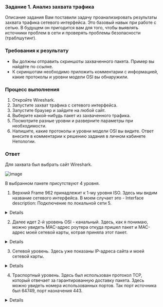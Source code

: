 ### Задание 1. Анализ захвата трафика

Описание задания 
Вам поставили задачу проанализировать результаты захвата трафика сетевого интерфейса. Это базовый навык при работе с сетью. В будущем он пригодится вам для того, чтобы выявлять источники проблем в сети и проверять проблемы безопасности (траблшутинг). 

### Требования к результату
- Вы должны отправить скриншоты захваченного пакета. Пример вы найдёте по ссылке.
- К скриншотам необходимо приложить комментарии с информацией, какие протоколы и уровни модели OSI вы обнаружили. 

### Процесс выполнения
1. Откройте Wireshark.
2. Запустите захват трафика с сетевого интерфейса.
3. Запустите браузер и зайдите на любой сайт.
4. Выберите какой-нибудь пакет из захваченного трафика.
5. Посмотрите разные уровни и разверните параметры при необходимости.
6. Напишите, какие протоколы и уровни модели OSI вы видите. Ответ внесите в комментарии к решению задания в личном кабинете Нетологии.

### Ответ

Для захвата был выбрать сайт Wireshark.

![image](https://user-images.githubusercontent.com/121082757/218956802-0febea84-40be-4c29-bce6-4401b6ff7cee.png)

В выбранном пакете присутствуют 4 уровня.
1. Верхний Frame 962 принадлежит к 1-му уровня ISO. Здесь мы видим название сетевого интерфейса. В моем случает это - Interface description: Подключение по локальной сети 5.
<details>
![image](https://user-images.githubusercontent.com/121082757/218957717-f74fe91b-49aa-4275-91cc-4e4f8f3de4cc.png)
</details>

2. Далее идет 2-й уровень OSI - канальный. Здесь, как я понимаю, можно увидеть MAC-адрес роутера откуда пришел пакет и MAC-адрес моей сетевой карты, котрая приняла этот пакет.
<details>
![image](https://user-images.githubusercontent.com/121082757/218959024-541bb13e-8f49-4ccc-a921-a06958cd7c7b.png)
</details>

3. Сетевой уровень. Здесь уже показаны IP-адреса сайта и моей сетевой карты.
<details>
![image](https://user-images.githubusercontent.com/121082757/218959609-d8557c36-5123-481d-814a-797d05240449.png)
</details>

4. Траспортный уровень. Здесь был использован протокол TCP, который отвечает за гарантированную доставку пакета. Здесь можно увидеть номера использованных портов. Так порт источника был 64749, порт назначения 443.
<details>
![image](https://user-images.githubusercontent.com/121082757/218960170-0e04123b-e660-44b1-8824-178933603ceb.png)
</details>


